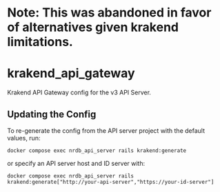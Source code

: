 # Note: This was abandoned in favor of alternatives given krakend limitations.

# krakend_api_gateway

Krakend API Gateway config for the v3 API Server. 

## Updating the Config

To re-generate the config from the API server project with the default values, run:

```
docker compose exec nrdb_api_server rails krakend:generate
```

or specify an API server host and ID server with:

```
docker compose exec nrdb_api_server rails krakend:generate["http://your-api-server","https://your-id-server"]
```

